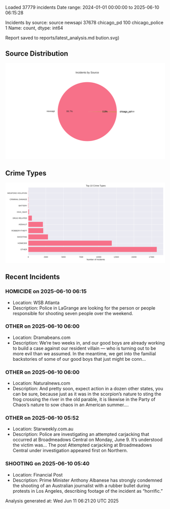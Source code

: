 
Loaded 37779 incidents
Date range: 2024-01-01 00:00:00 to 2025-06-10 06:15:28

Incidents by source:
source
newsapi           37678
chicago_pd          100
chicago_police        1
Name: count, dtype: int64

Report saved to reports/latest_analysis.md
bution.svg)

## Source Distribution
![Source Distribution](images/source_distribution.svg)

## Crime Types
![Crime Types](images/crime_types.svg)

## Recent Incidents

### HOMICIDE on 2025-06-10 06:15
- Location: WSB Atlanta
- Description: Police in LaGrange are looking for the person or people responsible for shooting seven people over the weekend.


### OTHER on 2025-06-10 06:00
- Location: Dramabeans.com
- Description: We’re two weeks in, and our good boys are already working to build a case against our resident villain — who is turning out to be more evil than we assumed. In the meantime, we get into the familial backstories of some of our good boys that just might be conn…


### OTHER on 2025-06-10 06:00
- Location: Naturalnews.com
- Description: And pretty soon, expect action in a dozen other states, you can be sure, because just as it was in the scorpion’s nature to sting the frog crossing the river in the old parable, it is likewise in the Party of Chaos’s nature to sow chaos in an American summer.…


### OTHER on 2025-06-10 05:52
- Location: Starweekly.com.au
- Description: Police are investigating an attempted carjacking that occurred at Broadmeadows Central on Monday, June 9. It’s understood the victim was...
The post Attempted carjacking at Broadmeadows Central under investigation appeared first on Northern.


### SHOOTING on 2025-06-10 05:40
- Location: Financial Post
- Description: Prime Minister Anthony Albanese has strongly condemned the shooting of an Australian journalist with a rubber bullet during protests in Los Angeles, describing footage of the incident as “horrific.”

Analysis generated at: Wed Jun 11 06:21:20 UTC 2025
